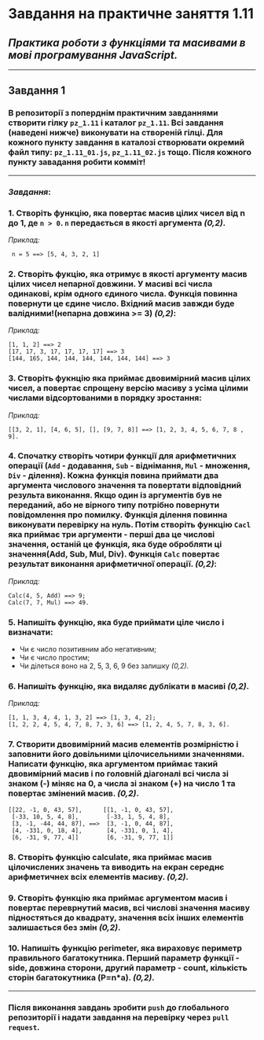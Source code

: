 # Завдання на практичне заняття 1.11

## _Практика роботи з функціями та масивами в мові програмування JavaScript._

---

## **Завдання 1**

### В репозиторії з поперднім практичним завданнями створити гілку `pz_1.11` і каталог `pz_1.11`. Всі завдання (наведені нижче) виконувати на створеній гілці. Для кожного пункту завдання в каталозі створювати окремий файл типу: `pz_1.11_01.js`, `pz_1.11_02.js` тощо. Після кожного пункту завадання робити комміт!

---

### **_Завдання_**:

### **1.** Створіть функцію, яка повертає масив цілих чисел від n до 1, де `n > 0`. `n` передається в якості аргумента _(0,2)_.

_Приклад:_

```
 n = 5 ==> [5, 4, 3, 2, 1]
```

### **2.** Створіть фукцію, яка отримує в якості аргументу масив цілих чисел непарної довжини. У масиві всі числа одинакові, крім одного єдиного числа. Функція повинна повернути це єдине число. Вхідний масив завжди буде валідними!(непарна довжина >= 3) _(0,2)_:

_Приклад:_

```
[1, 1, 2] ==> 2
[17, 17, 3, 17, 17, 17, 17] ==> 3
[144, 165, 144, 144, 144, 144, 144, 144] ==> 3

```

### **3.** Створіть фукнцію яка приймає двовимірний масив цілих чисел, а повертає спрощену версію масиву з усіма цілими числами відсортованими в порядку зростання:

_Приклад:_

```
[[3, 2, 1], [4, 6, 5], [], [9, 7, 8]] ==> [1, 2, 3, 4, 5, 6, 7, 8 , 9].
```

### **4.** Спочатку створіть чотири функції для арифметичних операції (`Add` - додавання, `Sub` - віднімання, `Mul` - множення, `Div` - ділення). Кожна функція повина приймати два аргумента числового значення та повертати відповідний результа виконання. Якщо один із аргументів був не переданий, або не вірного типу потрібно повернути повідомлення про помилку. Функція ділення повинна виконувати перевірку на нуль. Потім створіть функцію `Cacl` яка приймає три аргументи - перші два це числові значення, останій це функція, яка буде обробляти ці значення(Add, Sub, Mul, Div). Функція `Calc` повертає результат виконання арифметичної операції. _(0,2)_:

_Приклад:_

```
Calc(4, 5, Add) ==> 9;
Calc(7, 7, Mul) ==> 49.
```

### **5.** Напишіть функцію, яка буде приймати ціле число і визначати:

- Чи є число позитивним або негативним;
- Чи є число простим;
- Чи ділеться воно на 2, 5, 3, 6, 9 без залишку _(0,2)_.

### **6.** Напишіть функцію, яка видаляє дублікати в масиві _(0,2)_.

_Приклад:_

```
[1, 1, 3, 4, 4, 1, 3, 2] ==> [1, 3, 4, 2];
[1, 2, 2, 4, 5, 4, 7, 8, 7, 3, 6] ==> [1, 2, 4, 5, 7, 8, 3, 6].
```

### **7.** Створити двовимірний масив елементів розмірністю і заповнити його довільними цілочисельними значеннями. Написати функцію, яка аргументом приймає такий двовимірний масив і по головній діагоналі всі числа зі знаком (-) міняє на 0, а числа зі знаком (+) на число 1 та повертає змінений масив. _(0,2)_.

```
[[22, -1, 0, 43, 57],      [[1, -1, 0, 43, 57],
 [-33, 10, 5, 4, 8],        [-33, 1, 5, 4, 8],
 [3, -1, -44, 44, 87], ==>  [3, -1, 0, 44, 87],
 [4, -331, 0, 18, 4],       [4, -331, 0, 1, 4],
 [6, -31, 9, 77, 4]]        [6, -31, 9, 77, 1]]
```

### **8.** Створіть функцію calculate, яка приймає масив цілочислених значень та виводить на екран середнє арифметичнех всіх елементів масиву. _(0,2)_.

### **9.** Створіть функцію яка приймає аргументом масив і повертає переврнутий масив, всі числові значення масиву підностяться до квадрату, значення всіх інших елементів залишається без змін _(0,2)_.

### **10.** Напишіть функцію perimeter, яка вираховує периметр правильного багатокутника. Перший параметр функції - side, довжина сторони, другий параметр - count, кількість сторін багатокутника (P=n\*a). _(0,2)_.

---

### Після виконання завдань зробити `push` до глобального репозиторії і надати завдання на перевірку через `pull request`.
